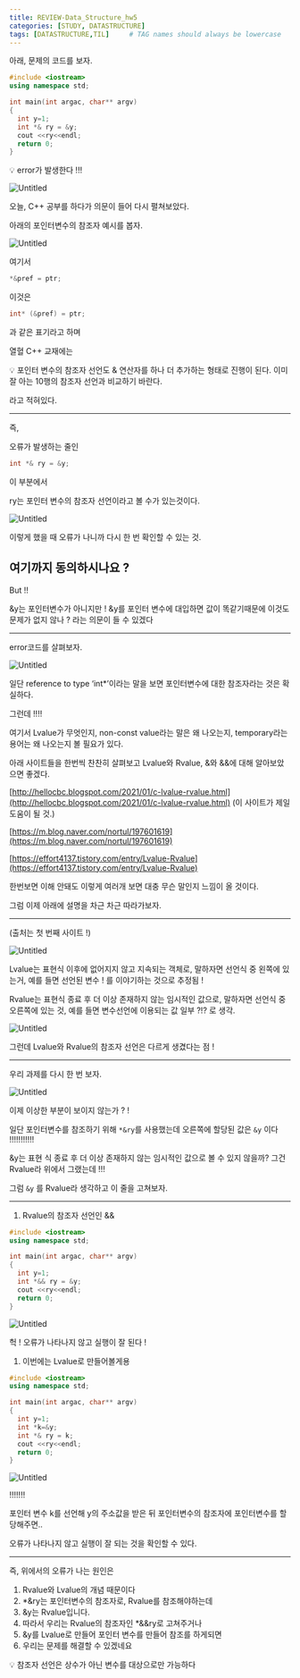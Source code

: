 ```yaml
---
title: REVIEW-Data_Structure_hw5
categories: [STUDY, DATASTRUCTURE]
tags: [DATASTRUCTURE,TIL]     # TAG names should always be lowercase
---
```


아래, 문제의 코드를 보자.

```cpp
#include <iostream>
using namespace std;

int main(int argac, char** argv)
{
  int y=1;
  int *& ry = &y;
  cout <<ry<<endl;
  return 0;
}
```

<aside>
💡 error가 발생한다 !!!

![Untitled](https://s3-us-west-2.amazonaws.com/secure.notion-static.com/c537966c-086a-4298-8ca8-14827088223d/Untitled.png)

</aside>

오늘, C++ 공부를 하다가 의문이 들어 다시 펼쳐보았다.

아래의 포인터변수의 참조자 예시를 봅자.

![Untitled](https://s3-us-west-2.amazonaws.com/secure.notion-static.com/e0e387d7-6419-48a3-9fe9-9252f3b68130/Untitled.png)

여기서 

```cpp
*&pref = ptr; 
```

이것은 

```cpp
int* (&pref) = ptr;
```

과 같은 표기라고 하며

열혈 C++ 교재에는

<aside>
💡 포인터 변수의 참조자 선언도 & 연산자를 하나 더 추가하는 형태로 진행이 된다. 이미 잘 아는 10행의 참조자 선언과 비교하기 바란다.

</aside>

라고 적혀있다.

---

즉, 

오류가 발생하는 줄인

```cpp
int *& ry = &y;
```

이 부분에서 

ry는 포인터 변수의 참조자 선언이라고 볼 수가 있는것이다.

![Untitled](https://s3-us-west-2.amazonaws.com/secure.notion-static.com/c524fcb3-73ff-4077-b696-202b199348d4/Untitled.png)

이렇게 했을 때 오류가 나니까 다시 한 번 확인할 수 있는 것.

여기까지 동의하시나요 ?
---

But !! 

&y는 포인터변수가 아니지만 ! &y를 포인터 변수에 대입하면 값이 똑같기때문에 이것도 문제가 없지 않나 ? 라는 의문이 들 수 있겠다

---

error코드를 살펴보자.

![Untitled](https://s3-us-west-2.amazonaws.com/secure.notion-static.com/c537966c-086a-4298-8ca8-14827088223d/Untitled.png)

일단 reference to type ‘int*’이라는 말을 보면 포인터변수에 대한 참조자라는 것은 확실하다.

그런데 !!!!

여기서 Lvalue가 무엇인지, non-const value라는 말은 왜 나오는지, temporary라는 용어는 왜 나오는지 볼 필요가 있다.

아래 사이트들을 한번씩 찬찬히 살펴보고 Lvalue와 Rvalue, &와 &&에 대해 알아보았으면 좋겠다.

[http://hellocbc.blogspot.com/2021/01/c-lvalue-rvalue.html](http://hellocbc.blogspot.com/2021/01/c-lvalue-rvalue.html) (이 사이트가 제일 도움이 될 것.)

[https://m.blog.naver.com/nortul/197601619](https://m.blog.naver.com/nortul/197601619)

[https://effort4137.tistory.com/entry/Lvalue-Rvalue](https://effort4137.tistory.com/entry/Lvalue-Rvalue)

한번보면 이해 안돼도 이렇게 여러개 보면 대충 무슨 말인지 느낌이 올 것이다.

그럼 이제 아래에 설명을 차근 차근 따라가보자.

---
(출처는 첫 번째 사이트 !)

![Untitled](https://s3-us-west-2.amazonaws.com/secure.notion-static.com/516f141e-420d-4bfa-b7e1-db89931d18e5/Untitled.png)

Lvalue는 표현식 이후에 없어지지 않고 지속되는 객체로, 말하자면 선언식 중 왼쪽에 있는거, 예를 들면 선언된 변수 ! 를 이야기하는 것으로 추정됨 !

Rvalue는 표현식 종료 후 더 이상 존재하지 않는 임시적인 값으로, 말하자면 선언식 중 오른쪽에 있는 것, 예를 들면 변수선언에 이용되는 값 일부 ?!? 로 생각.

![Untitled](https://s3-us-west-2.amazonaws.com/secure.notion-static.com/d5cd7eac-816a-4f20-8621-bc9493e1e335/Untitled.png)

그런데 Lvalue와 Rvalue의 참조자 선언은 다르게 생겼다는 점 !

---

우리 과제를 다시 한 번 보자.

![Untitled](https://s3-us-west-2.amazonaws.com/secure.notion-static.com/5934120c-35c9-415f-b6d9-1fad7a9b347b/Untitled.png)

이제 이상한 부분이 보이지 않는가 ?  !

일단 포인터변수를 참조하기 위해 `*&ry`를 사용했는데 오른쪽에 할당된 값은 `&y` 이다 !!!!!!!!!!!

&y는 표현 식 종료 후 더 이상 존재하지 않는 임시적인 값으로 볼 수 있지 않을까? 그건 Rvalue라 위에서 그랬는데 !!!

그럼 `&y` 를 Rvalue라 생각하고 이 줄을 고쳐보자.


---
1. Rvalue의 참조자 선언인 &&

```cpp
#include <iostream>
using namespace std;

int main(int argac, char** argv)
{
  int y=1;
  int *&& ry = &y;
  cout <<ry<<endl;
  return 0;
}
```

![Untitled](https://s3-us-west-2.amazonaws.com/secure.notion-static.com/98303225-e472-4a8e-ab6b-4b3eb1f10b65/Untitled.png)

 

헉 ! 오류가 나타나지 않고 실행이 잘 된다 !

1. 이번에는 Lvalue로 만들어볼게용

```cpp
#include <iostream>
using namespace std;

int main(int argac, char** argv)
{
  int y=1;
  int *k=&y;
  int *& ry = k;
  cout <<ry<<endl;
  return 0;
}
```

![Untitled](https://s3-us-west-2.amazonaws.com/secure.notion-static.com/68c9e65d-7e8c-4fc6-8878-27683d7691dd/Untitled.png)

 !!!!!!!

포인터 변수 k를 선언해 y의 주소값을 받은 뒤 포인터변수의 참조자에 포인터변수를 할당해주면..

오류가 나타나지 않고 실행이 잘 되는 것을 확인할 수 있다.

---

즉, 위에서의 오류가 나는 원인은

1. Rvalue와 Lvalue의 개념 때문이다
2. *&ry는 포인터변수의 참조자로, Rvalue를 참조해야하는데
3. &y는 Rvalue입니다.
4. 따라서 우리는 Rvalue의 참조자인 *&&ry로 고쳐주거나
5. &y를 Lvalue로 만들어 포인터 변수를 만들어 참조를 하게되면
6. 우리는 문제를 해결할 수 있겠네요

<aside>
💡 참조자 선언은 상수가 아닌 변수를 대상으로만 가능하다

</aside>